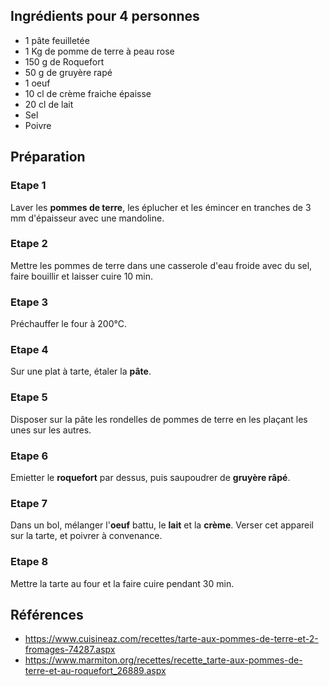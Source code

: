 ## Ingrédients pour 4 personnes

- 1 pâte feuilletée
- 1 Kg de pomme de terre à peau rose
- 150 g de Roquefort
- 50 g de gruyère rapé
- 1 oeuf
- 10 cl de crème fraiche épaisse
- 20 cl de lait
- Sel
- Poivre

## Préparation

### Etape 1

Laver les **pommes de terre**, les éplucher et les émincer en tranches de 3 mm d'épaisseur avec une mandoline.

### Etape 2

Mettre les pommes de terre dans une casserole d'eau froide avec du sel, faire bouillir et laisser cuire 10 min.

### Etape 3

Préchauffer le four à 200°C.

### Etape 4

Sur une plat à tarte, étaler la **pâte**.

### Etape 5

Disposer sur la pâte les rondelles de pommes de terre en les plaçant les unes sur les autres.

### Etape 6

Emietter le **roquefort** par dessus, puis saupoudrer de **gruyère râpé**.

### Etape 7

Dans un bol, mélanger l'**oeuf** battu, le **lait** et la **crème**. Verser cet appareil sur la tarte, et poivrer à convenance.

### Etape 8

Mettre la tarte au four et la faire cuire pendant 30 min.

## Références

- <https://www.cuisineaz.com/recettes/tarte-aux-pommes-de-terre-et-2-fromages-74287.aspx>
- <https://www.marmiton.org/recettes/recette_tarte-aux-pommes-de-terre-et-au-roquefort_26889.aspx>
